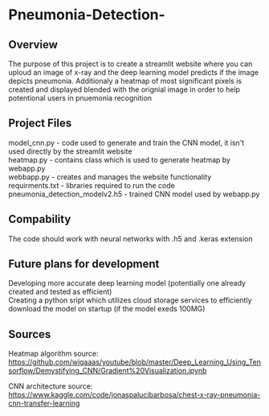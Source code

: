 # Pneumonia-Detection-

## Overview
The purpose of this project is to create a streamlit website where you can uploud an image of x-ray and the deep learning model predicts if the image depicts pneumonia. 
Additionaly a heatmap of most significant pixels is created and displayed blended with the orignial image in order to help potentional users in pnuemonia recognition

## Project Files
model_cnn.py - code used to generate and train the CNN model, it isn't used directly by the streamlit website    
heatmap.py - contains class which is used to generate heatmap by webapp.py   
webbapp.py - creates and manages the website functionality    
requirments.txt - libraries required to run the code    
pneumonia_detection_modelv2.h5 - trained CNN model used by webapp.py  

## Compability
The code should work with neural networks with .h5 and .keras extension

## Future plans for development
Developing more accurate deep learning model (potentially one already created and tested as efficient)  
Creating a python sript which utilizes cloud storage services to efficiently download the model on startup (if the model exeds 100MG)

## Sources
Heatmap algorithm source: https://github.com/wiqaaas/youtube/blob/master/Deep_Learning_Using_Tensorflow/Demystifying_CNN/Gradient%20Visualization.ipynb  
  
CNN architecture source: https://www.kaggle.com/code/jonaspalucibarbosa/chest-x-ray-pneumonia-cnn-transfer-learning  
